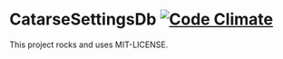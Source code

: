 # CatarseSettingsDb [![Code Climate](https://codeclimate.com/github/catarse/catarse_settings_db.png)](https://codeclimate.com/github/catarse/catarse_settings_db)

This project rocks and uses MIT-LICENSE.
